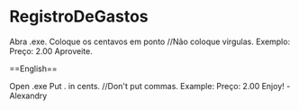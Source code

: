 # RegistroDeGastos
Abra .exe. Coloque os centavos em ponto //Não coloque virgulas. Exemplo: Preço: 2.00 Aproveite.

==English==

Open .exe Put . in cents. //Don't put commas. Example: Preço: 2.00 Enjoy! -Alexandry
